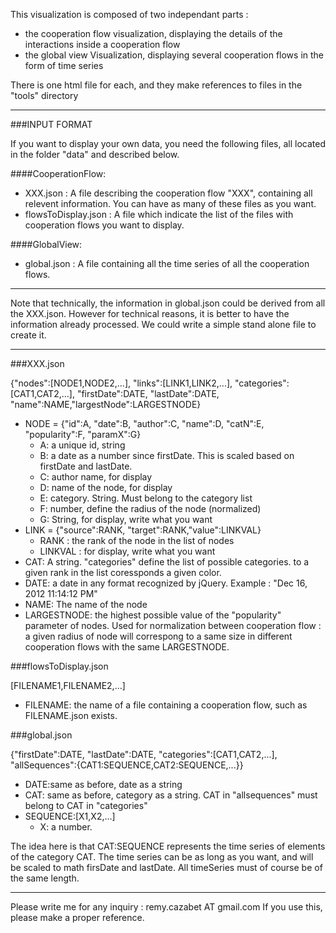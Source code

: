 This visualization is composed of two independant parts : 
- the cooperation flow visualization, displaying the details of the interactions inside a cooperation flow
- the global view Visualization, displaying several cooperation flows in the form of time series

There is one html file for each, and they make references to files in the "tools" directory

_____________________________________________

###INPUT FORMAT

If you want to display your own data, you need the following files, all located in the folder "data" and described below.

####CooperationFlow: 
- XXX.json : A file describing the cooperation flow "XXX", containing all relevent information. You can have as many of these files as you want. 
- flowsToDisplay.json : A file which indicate the list of the files with cooperation flows you want to display. 

####GlobalView:
- global.json : A file containing all the time series of all the cooperation flows.
_____________________________________________

Note that technically, the information in global.json could be derived from all the XXX.json. However for technical reasons, it is better to have the information already processed. 
We could write a simple stand alone file to create it.

_____________________________________________

###XXX.json

{"nodes":[NODE1,NODE2,...], "links":[LINK1,LINK2,...], "categories":[CAT1,CAT2,...], "firstDate":DATE, "lastDate":DATE, "name":NAME,"largestNode":LARGESTNODE}
- NODE = {"id":A, "date":B, "author":C, "name":D, "catN":E, "popularity":F, "paramX":G}
  - A: a unique id, string
  - B: a date as a number since firstDate. This is scaled based on firstDate and lastDate.
  - C: author name, for display
  - D: name of the node, for display
  - E: category. String. Must belong to the category list
  - F: number, define the radius of the node (normalized)
  - G: String, for display, write what you want
- LINK = {"source":RANK, "target":RANK,"value":LINKVAL}
  - RANK : the rank of the node in the list of nodes
  - LINKVAL : for display, write what you want
- CAT: A string. "categories" define the list of possible categories. to a given rank in the list coressponds a given color.
- DATE: a date in any format recognized by jQuery. Example : "Dec 16, 2012 11:14:12 PM"
- NAME: The name of the node
- LARGESTNODE: the highest possible value of the "popularity" parameter of nodes. Used for normalization between cooperation flow : a given radius of node will correspong to a same size in different cooperation flows with the same LARGESTNODE.






###flowsToDisplay.json

[FILENAME1,FILENAME2,...]
- FILENAME: the name of a file containing a cooperation flow, such as FILENAME.json exists.






###global.json

{"firstDate":DATE, "lastDate":DATE, "categories":[CAT1,CAT2,...], "allSequences":{CAT1:SEQUENCE,CAT2:SEQUENCE,...}}
- DATE:same as before, date as a string
- CAT: same as before, category as a string. CAT in "allsequences" must belong to CAT in "categories"
- SEQUENCE:[X1,X2,...]
  - X: a number.
	
The idea here is that CAT:SEQUENCE represents the time series of elements of the category CAT. The time series can be as long as you want, and will be scaled to math firsDate and lastDate. All timeSeries must of course be of the same length.

_____________________________________________

Please write me for any inquiry : remy.cazabet AT gmail.com
If you use this, please make a proper reference.
